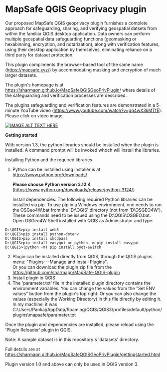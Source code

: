 **MapSafe QGIS Geoprivacy plugin**
================

Our proposed MapSafe QGIS geoprivacy plugin furnishes a complete approach for safeguarding,
sharing, and verifying geospatial datsets from within the familiar QGIS
desktop application. Data owners can perform multiple geospatial data safeguarding
functions (geomasking or hexabinning, encryption, and notarization), along with verification
features, using their desktop application by themselves, eliminating reliance
on a third party for dataset protection. 

This plugin compliments the browser-based tool of the same name (https://mapsafe.xyz/) by accommodating masking and encryption of much larger datasets.

The plugin's homepage is at https://sharmapn.github.io/MapSafeQGISGeoPrivPlugin/ where details of the safeguarding and verification processes are described.

The plugins safeguarding and verification features are demonstrated in a 5-minute
YouTube video (https://www.youtube.com/watch?v=gq4wX3kMTfE). 
Please click on video image.

[![IMAGE ALT TEXT HERE](https://img.youtube.com/vi/gq4wX3kMTfE/0.jpg)](https://www.youtube.com/watch?v=gq4wX3kMTfE)




**Getting started** 

With version 1.3, the python libraries should be installed when the plugin is installed. A command prompt will be invoked whoch will install the libraries.

Installing Python and the required libraries

1. Python can be installed using installer is at https://www.python.org/downloads/. 

   **Please choose Python version 3.12.4** (https://www.python.org/downloads/release/python-3124/)

   Install dependencies: The following required Python libraries can be installed via pip. To use pip in a Windows environment, one needs to run the OSGeo4W.bat from the 'D:\QGIS' directory (not from 'D\OSGEO4W').
These commands need to be issued using the D:\QGIS\OSGEO.bat. Open OSGeo4W Shell installed with QGIS as Administrator and type:

```D:\QGIS>pip install cryptography
D:\QGIS>pip install web3
D:\QGIS>pip install python-dotenv
D:\QGIS>pip install xkcdpass
D:\QGIS>pip install easygui or python -m pip install easygui
D:\QGIS>(python -m) pip install pyqt-switch
```

2. Plugin can be installed directly from QGIS, through the QGIS plugins menu: "Plugins---Manage and Install Plugins". <br>
Or you can download the plugin zip file from the  https://github.com/sharmapn/MapSafe-QGIS-plugin
3. Install plugin in QGIS
4. The 'parameter.txt' file in the installed plugin directory contains the environment variables.
    You can change the values from the "Set ENV values" button from the plugin's top right.
    Or you can also change the values (especially the Working Directory) in this file directly by editing it. 
    In my machine, it was C:\Users/Pankaj/AppData/Roaming/QGIS/QGIS3\profiles\default/python/plugins\mapsafe/parameter.txt

Once the plugin and dependencies are installed, please reload using the 'Plugin Reloader' plugin in QGIS.
    
Note: A sample dataset is in this repository's 'datasets' directory.

Full details are at https://sharmapn.github.io/MapSafeQGISGeoPrivPlugin/gettingstarted.html

Plugin version 1.0 and above can only be used in QGIS version 3. 
